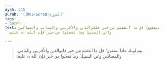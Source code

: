 ```yaml
---
ayah: 215
surah: '[[002-Surah|سورة]]'
tags:
- quran
text: يسألونك ماذا ينفقون ۖ قل ما أنفقتم من خير فللوالدين والأقربين واليتامى والمساكين
  وابن السبيل ۗ وما تفعلوا من خير فإن الله به عليم

---
```

> يسألونك ماذا ينفقون ۖ قل ما أنفقتم من خير فللوالدين والأقربين واليتامى والمساكين وابن السبيل ۗ وما تفعلوا من خير فإن الله به عليم
